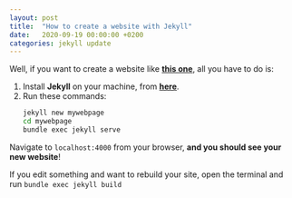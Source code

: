 ```yaml
---
layout: post
title:  "How to create a website with Jekyll"
date:   2020-09-19 00:00:00 +0200
categories: jekyll update
---
```


 Well, if you want to create a website like [**this one**](https://javiervidrua.github.io), all you have to do is:
1. Install **Jekyll** on your machine, from [**here**](https://jekyllrb.com/docs/installation/).
1. Run these commands:
   ```bash
   jekyll new mywebpage
   cd mywebpage
   bundle exec jekyll serve
   ```

Navigate to `localhost:4000` from your browser, **and you should see your new website**!

If you edit something and want to rebuild your site, open the terminal and run `bundle exec jekyll build`
